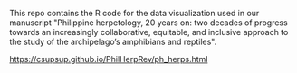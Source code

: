 This repo contains the R code for the data visualization used in our manuscript "Philippine herpetology, 20 years on: two decades of progress towards an increasingly collaborative, equitable, and inclusive approach to the study of the archipelago’s amphibians and reptiles".

https://csupsup.github.io/PhilHerpRev/ph_herps.html
